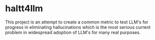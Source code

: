 # haltt4llm
This project is an attempt to create a common metric to test LLM's for progress in eliminating hallucinations which is the most serious current problem in widespread adoption of LLM's for many real purposes.
